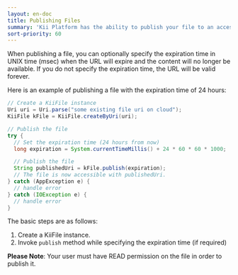 ```yaml
---
layout: en-doc
title: Publishing Files
summary: 'Kii Platform has the ability to publish your file to an accessible URL, which can be utilized by your application in order to share content outside of the application.'
sort-priority: 60
---
```

When publishing a file, you can optionally specify the expiration time in UNIX time (msec) when the URL will expire and the content will no longer be available. If you do not specify the expiration time, the URL will be valid forever.

Here is an example of publishing a file with the expiration time of 24 hours:

```java
// Create a KiiFile instance
Uri uri = Uri.parse("some existing file uri on cloud");
KiiFile kFile = KiiFile.createByUri(uri);

// Publish the file
try {
  // Set the expiration time (24 hours from now)
  long expiration = System.currentTimeMillis() + 24 * 60 * 60 * 1000;

  // Publish the file
  String publishedUri = kFile.publish(expiration);
  // The file is now accessible with publishedUri.
} catch (AppException e) {
  // handle error
} catch (IOException e) {
  // handle error
}
```

The basic steps are as follows:

1. Create a KiiFile instance.
2. Invoke `publish` method while specifying the expiration time (if required)

**Please Note**: Your user must have READ permission on the file in order to publish it.
